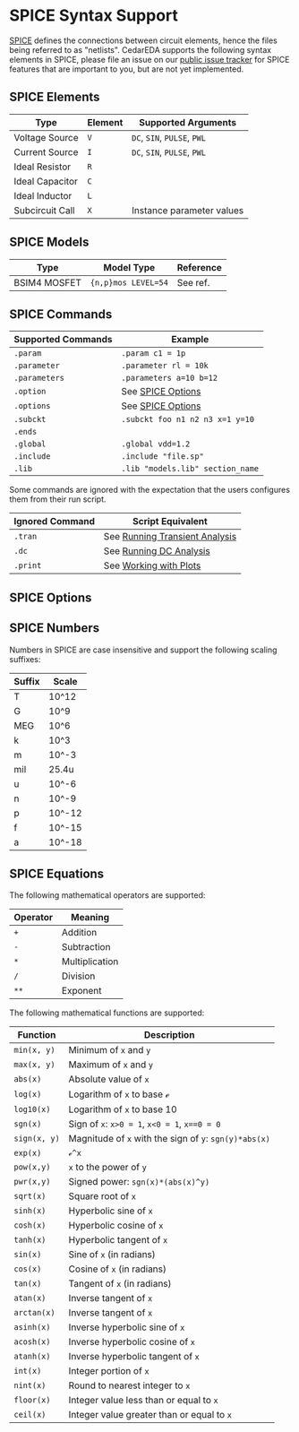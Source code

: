 # SPICE Syntax Support

[SPICE](https://en.wikipedia.org/wiki/SPICE) defines the connections between circuit elements, hence the files being referred to as "netlists".
CedarEDA supports the following syntax elements in SPICE, please file an issue on our [public issue tracker](https://github.com/CedarEDA/PublicIssues) for SPICE features that are important to you, but are not yet implemented.

## SPICE Elements

Type            | Element  | Supported Arguments
----------------|----------|----------------------------
Voltage Source  | `V`      | `DC`, `SIN`, `PULSE`, `PWL`
Current Source  | `I`      | `DC`, `SIN`, `PULSE`, `PWL`
Ideal Resistor  | `R`      |
Ideal Capacitor | `C`      |
Ideal Inductor  | `L`      |
Subcircuit Call | `X`      | Instance parameter values


## SPICE Models

Type            | Model Type          | Reference
----------------|----------------------|--------------
BSIM4 MOSFET    | `{n,p}mos LEVEL=54`  | See ref.


## SPICE Commands

Supported Commands | Example
-------------------|----------
`.param`           | `.param c1 = 1p`
`.parameter`       | `.parameter rl = 10k`
`.parameters`      | `.parameters a=10 b=12`
`.option`          | See [SPICE Options](@ref)
`.options`         | See [SPICE Options](@ref)
`.subckt`          | `.subckt foo n1 n2 n3 x=1 y=10`
`.ends`            |
`.global`          | `.global vdd=1.2`
`.include`         | `.include "file.sp"`
`.lib`             | `.lib "models.lib" section_name`


Some commands are ignored with the expectation that the users configures them from their
run script.

Ignored Command    | Script Equivalent
-------------------|---------------------
`.tran`            | See [Running Transient Analysis](@ref)
`.dc`              | See [Running DC Analysis](@ref)
`.print`           | See [Working with Plots](@ref)


## SPICE Options


## SPICE Numbers
Numbers in SPICE are case insensitive and support the following scaling suffixes:

Suffix   | Scale
-------  |------
T        | 10^12
G        | 10^9
MEG      | 10^6
k        | 10^3
m        | 10^-3
mil      | 25.4u
u        | 10^-6
n        | 10^-9
p        | 10^-12
f        | 10^-15
a        | 10^-18

## SPICE Equations

The following mathematical operators are supported:

Operator | Meaning
---------|--------
`+`      | Addition
`-`      | Subtraction
`*`      | Multiplication
`/`      | Division
`**`     | Exponent

The following mathematical functions are supported:

Function     | Description
-------------|-----------------------------------
`min(x, y)`  | Minimum of `x` and `y`
`max(x, y)`  | Maximum of `x` and `y`
`abs(x)`     | Absolute value of `x`
`log(x)`     | Logarithm of `x` to base ℯ
`log10(x)`   | Logarithm of `x` to base 10
`sgn(x)`     | Sign of `x`: `x>0 = 1`, `x<0 = 1`, `x==0 = 0`
`sign(x, y)` | Magnitude of `x` with the sign of `y`: `sgn(y)*abs(x)`
`exp(x)`     | `ℯ^x`
`pow(x,y)`   | `x` to the power of `y`
`pwr(x,y)`   | Signed power: `sgn(x)*(abs(x)^y)`
`sqrt(x)`    | Square root of `x`
`sinh(x)`    | Hyperbolic sine of `x`
`cosh(x)`    | Hyperbolic cosine of `x`
`tanh(x)`    | Hyperbolic tangent of `x`
`sin(x)`     | Sine of `x` (in radians)
`cos(x)`     | Cosine of `x` (in radians)
`tan(x)`     | Tangent of `x` (in radians)
`atan(x)`    | Inverse tangent of `x`
`arctan(x)`  | Inverse tangent of `x`
`asinh(x)`   | Inverse hyperbolic sine of `x`
`acosh(x)`   | Inverse hyperbolic cosine of `x`
`atanh(x)`   | Inverse hyperbolic tangent of `x`
`int(x)`     | Integer portion of `x`
`nint(x)`    | Round to nearest integer to `x`
`floor(x)`   | Integer value less than or equal to `x`
`ceil(x)`    | Integer value greater than or equal to `x`

